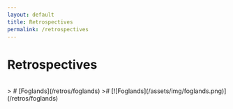 ```yaml
---
layout: default
title: Retrospectives
permalink: /retrospectives
---
```

# Retrospectives  

<br>
> # [Foglands](/retros/foglands)
># [![Foglands](/assets/img/foglands.png)](/retros/foglands)  


